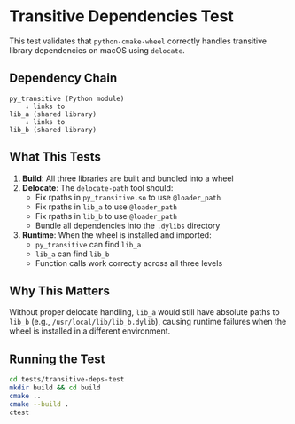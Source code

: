 # Transitive Dependencies Test

This test validates that `python-cmake-wheel` correctly handles transitive library dependencies on macOS using `delocate`.

## Dependency Chain

```
py_transitive (Python module)
    ↓ links to
lib_a (shared library)
    ↓ links to
lib_b (shared library)
```

## What This Tests

1. **Build**: All three libraries are built and bundled into a wheel
2. **Delocate**: The `delocate-path` tool should:
   - Fix rpaths in `py_transitive.so` to use `@loader_path`
   - Fix rpaths in `lib_a` to use `@loader_path`
   - Fix rpaths in `lib_b` to use `@loader_path`
   - Bundle all dependencies into the `.dylibs` directory
3. **Runtime**: When the wheel is installed and imported:
   - `py_transitive` can find `lib_a`
   - `lib_a` can find `lib_b`
   - Function calls work correctly across all three levels

## Why This Matters

Without proper delocate handling, `lib_a` would still have absolute paths to `lib_b` (e.g., `/usr/local/lib/lib_b.dylib`), causing runtime failures when the wheel is installed in a different environment.

## Running the Test

```bash
cd tests/transitive-deps-test
mkdir build && cd build
cmake ..
cmake --build .
ctest
```
